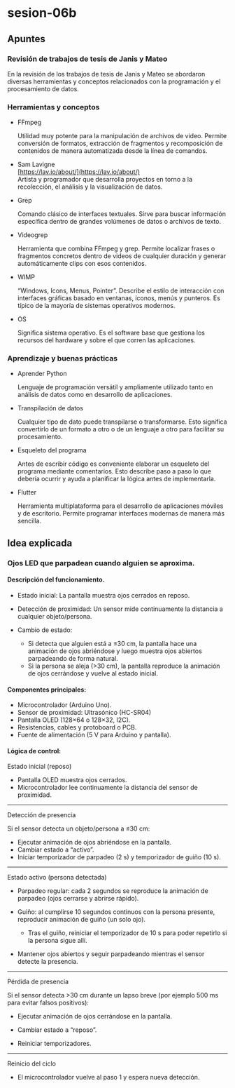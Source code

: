 # sesion-06b
## Apuntes
### Revisión de trabajos de tesis de Janis y Mateo

En la revisión de los trabajos de tesis de Janis y Mateo se abordaron diversas herramientas y conceptos relacionados con la programación y el procesamiento de datos.

### Herramientas y conceptos

- FFmpeg  

  Utilidad muy potente para la manipulación de archivos de video. Permite conversión de formatos, extracción de fragmentos y recomposición de contenidos de manera automatizada desde la línea de comandos.

- Sam Lavigne  
  [https://lav.io/about/](https://lav.io/about/)  
  Artista y programador que desarrolla proyectos en torno a la recolección, el análisis y la visualización de datos.

- Grep 

  Comando clásico de interfaces textuales. Sirve para buscar información específica dentro de grandes volúmenes de datos o archivos de texto.

- Videogrep  

  Herramienta que combina FFmpeg y grep. Permite localizar frases o fragmentos concretos dentro de videos de cualquier duración y generar automáticamente clips con esos contenidos.

- WIMP  

  “Windows, Icons, Menus, Pointer”. Describe el estilo de interacción con interfaces gráficas basado en ventanas, íconos, menús y punteros. Es típico de la mayoría de sistemas operativos modernos.

- OS 

  Significa sistema operativo. Es el software base que gestiona los recursos del hardware y sobre el que corren las aplicaciones.

### Aprendizaje y buenas prácticas

- Aprender Python  

  Lenguaje de programación versátil y ampliamente utilizado tanto en análisis de datos como en desarrollo de aplicaciones.

- Transpilación de datos 

  Cualquier tipo de dato puede transpilarse o transformarse. Esto significa convertirlo de un formato a otro o de un lenguaje a otro para facilitar su procesamiento.

- Esqueleto del programa  

  Antes de escribir código es conveniente elaborar un esqueleto del programa mediante comentarios. Esto describe paso a paso lo que debería ocurrir y ayuda a planificar la lógica antes de implementarla.

- Flutter  

  Herramienta multiplataforma para el desarrollo de aplicaciones móviles y de escritorio. Permite programar interfaces modernas de manera más sencilla.

## Idea explicada

### Ojos LED que parpadean cuando alguien se aproxima.

#### Descripción del funcionamiento.

- Estado inicial: La pantalla muestra ojos cerrados en reposo.

- Detección de proximidad: Un sensor mide continuamente la distancia a cualquier objeto/persona.

- Cambio de estado:

  - Si detecta que alguien está a ≤30 cm, la pantalla hace una animación de ojos abriéndose y luego muestra ojos abiertos parpadeando de forma natural.
  - Si la persona se aleja (>30 cm), la pantalla reproduce la animación de ojos cerrándose y vuelve al estado inicial.
 
#### Componentes principales:

- Microcontrolador (Arduino Uno).
- Sensor de proximidad: Ultrasónico (HC-SR04)
- Pantalla OLED (128×64 o 128×32, I2C).
- Resistencias, cables y protoboard o PCB.
- Fuente de alimentación (5 V para Arduino y pantalla).

#### Lógica de control:
Estado inicial (reposo)

- Pantalla OLED muestra ojos cerrados.
- Microcontrolador lee continuamente la distancia del sensor de proximidad.
---
  Detección de presencia

   Si el sensor detecta un objeto/persona a ≤30 cm:

- Ejecutar animación de ojos abriéndose en la pantalla.
- Cambiar estado a “activo”.
- Iniciar temporizador de parpadeo (2 s) y temporizador de guiño (10 s).
---
Estado activo (persona detectada)

- Parpadeo regular: cada 2 segundos se reproduce la animación de parpadeo (ojos cerrarse y abrirse rápido).

- Guiño: al cumplirse 10 segundos continuos con la persona presente, reproducir animación de guiño (un solo ojo).

  - Tras el guiño, reiniciar el temporizador de 10 s para poder repetirlo si la persona sigue allí.

- Mantener ojos abiertos y seguir parpadeando mientras el sensor detecte la presencia.
---
Pérdida de presencia

   Si el sensor detecta >30 cm durante un lapso breve (por ejemplo 500 ms para evitar falsos positivos):

- Ejecutar animación de ojos cerrándose en la pantalla.

- Cambiar estado a “reposo”.

- Reiniciar temporizadores.
---
Reinicio del ciclo

- El microcontrolador vuelve al paso 1 y espera nueva detección.




























